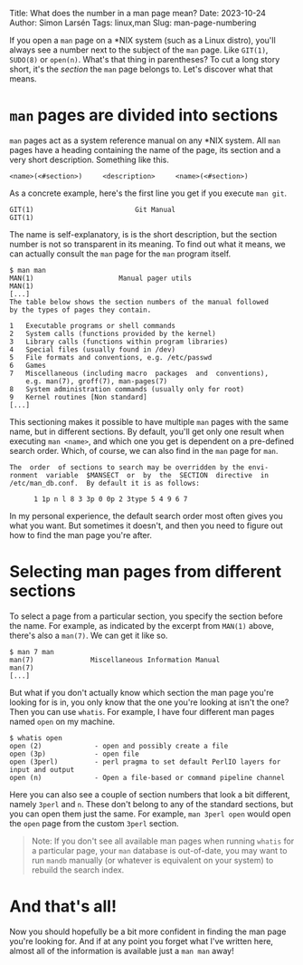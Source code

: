 Title: What does the number in a man page mean?
Date: 2023-10-24
Author: Simon Larsén
Tags: linux,man
Slug: man-page-numbering

If you open a `man` page on a *NIX system (such as a Linux distro), you'll
always see a number next to the subject of the `man` page. Like `GIT(1)`,
`SUDO(8)` or `open(n)`. What's that thing in parentheses? To cut a long
story short, it's the _section_ the `man` page belongs to. Let's discover
what that means.

# `man` pages are divided into sections
`man` pages act as a system reference manual on any *NIX system. All `man` pages
have a heading containing the name of the page, its section and a very short
description. Something like this.

```
<name>(<#section>)     <description>     <name>(<#section>)
```

As a concrete example, here's the first line you get if you execute `man git`.

```
GIT(1)                         Git Manual                        GIT(1)
```

The name is self-explanatory, is is the short description, but the section
number is not so transparent in its meaning. To find out what it means,
we can actually consult the `man` page for the `man` program itself.

```
$ man man
MAN(1)                     Manual pager utils                    MAN(1)
[...]
The table below shows the section numbers of the manual followed
by the types of pages they contain.

1   Executable programs or shell commands
2   System calls (functions provided by the kernel)
3   Library calls (functions within program libraries)
4   Special files (usually found in /dev)
5   File formats and conventions, e.g. /etc/passwd
6   Games
7   Miscellaneous (including macro  packages  and  conventions),
    e.g. man(7), groff(7), man-pages(7)
8   System administration commands (usually only for root)
9   Kernel routines [Non standard]
[...]
```

This sectioning makes it possible to have multiple `man` pages with the same
name, but in different sections. By default, you'll get only one result when
executing `man <name>`, and which one you get is dependent on a pre-defined
search order. Which, of course, we can also find in the `man` page for `man`.

```
The  order  of sections to search may be overridden by the envi‐
ronment  variable  $MANSECT  or  by  the  SECTION  directive  in
/etc/man_db.conf.  By default it is as follows:

      1 1p n l 8 3 3p 0 0p 2 3type 5 4 9 6 7
```

In my personal experience, the default search order most often gives you what
you want. But sometimes it doesn't, and then you need to figure out how to find
the man page you're after.

# Selecting man pages from different sections
To select a page from a particular section, you specify the section before the
name. For example, as indicated by the excerpt from `MAN(1)` above, there's also
a `man(7)`. We can get it like so.

```
$ man 7 man
man(7)              Miscellaneous Information Manual             man(7)
[...]
```

But what if you don't actually know which section the man page you're looking
for is in, you only know that the one you're looking at isn't the one? Then you
can use `whatis`. For example, I have four different man pages named `open` on
my machine.

```
$ whatis open
open (2)             - open and possibly create a file
open (3p)            - open file
open (3perl)         - perl pragma to set default PerlIO layers for input and output
open (n)             - Open a file-based or command pipeline channel
```

Here you can also see a couple of section numbers that look a bit different,
namely `3perl` and `n`. These don't belong to any of the standard sections, but
you can open them just the same. For example, `man 3perl open` would open the
`open` page from the custom `3perl` section.

> Note: If you don't see all available man pages when running `whatis` for a
> particular page, your `man` database is out-of-date, you may want to run
> `mandb` manually (or whatever is equivalent on your system) to rebuild the
> search index.

# And that's all!
Now you should hopefully be a bit more confident in finding the man page you're
looking for. And if at any point you forget what I've written here, almost all
of the information is available just a `man man` away!
